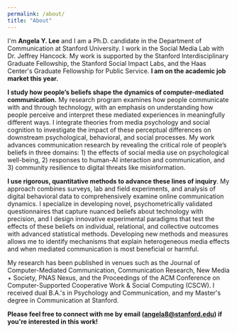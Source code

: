 ```yaml
---
permalink: /about/
title: "About"
---
```


I'm **Angela Y. Lee** and I am a Ph.D. candidate in the Department of Communication at Stanford University. I work in the Social Media Lab with Dr. Jeffrey Hancock. My work is supported by the Stanford Interdisciplinary Graduate Fellowship, the Stanford Social Impact Labs, and the Haas Center's Graduate Fellowship for Public Service. **I am on the academic job market this year.**

**I study how people’s beliefs shape the dynamics of computer-mediated communication.** My research program examines how people communicate with and through technology, with an emphasis on understanding how people perceive and interpret these mediated experiences in meaningfully different ways. I integrate theories from media psychology and social cognition to investigate the impact of these perceptual differences on downstream psychological, behavioral, and social processes. My work advances communication research by revealing the critical role of people’s beliefs in three domains: 1) the effects of social media use on psychological well-being, 2) responses to human-AI interaction and communication, and 3) community resilience to digital threats like misinformation.

**I use rigorous, quantitative methods to advance these lines of inquiry**. My approach combines surveys, lab and field experiments, and analysis of digital behavioral data to comprehensively examine online communication dynamics. I specialize in developing novel, psychometrically validated questionnaires that capture nuanced beliefs about technology with precision, and I design innovative experimental paradigms that test the effects of these beliefs on individual, relational, and collective outcomes with advanced statistical methods. Developing new methods and measures allows me to identify mechanisms that explain heterogeneous media effects and when mediated communication is most beneficial or harmful.    

My research has been published in venues such as the Journal of Computer-Mediated Communication, Communication Research, New Media + Society, PNAS Nexus, and the Proceedings of the ACM Conference on Computer-Supported Cooperative Work & Social Computing (CSCW). I received dual B.A.'s in Psychology and Communication, and my Master's degree in Communication at Stanford.

**Please feel free to connect with me by email (angela8@stanford.edu) if you're interested in this work!**

